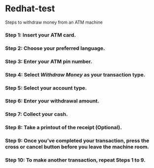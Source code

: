 <h1 class="code-line" data-line-start=0 data-line-end=1 ><a id="Redhattest_0"></a>Redhat-test</h1>
<p class="has-line-data" data-line-start="1" data-line-end="2">Steps to withdraw money from an ATM machine</p>
<h3 class="code-line" data-line-start=3 data-line-end=4 ><a id="Step_1_Insert_your_ATM_card_3"></a>Step 1: Insert your ATM card.</h3>
<h3 class="code-line" data-line-start=5 data-line-end=6 ><a id="Step_2_Choose_your_preferred_language_5"></a>Step 2: Choose your preferred language.</h3>
<h3 class="code-line" data-line-start=7 data-line-end=8 ><a id="Step_3_Enter_your_ATM_pin_number_7"></a>Step 3: Enter your ATM pin number.</h3>
<h3 class="code-line" data-line-start=9 data-line-end=10 ><a id="Step_4_Select_Withdraw_Money_as_your_transaction_type_9"></a>Step 4: Select <em>Withdraw Money</em> as your transaction type.</h3>
<h3 class="code-line" data-line-start=11 data-line-end=12 ><a id="Step_5_Select_your_account_type_11"></a>Step 5: Select your account type.</h3>
<h3 class="code-line" data-line-start=13 data-line-end=14 ><a id="Step_6_Enter_your_withdrawal_amount_13"></a>Step 6: Enter your withdrawal amount.</h3>
<h3 class="code-line" data-line-start=15 data-line-end=16 ><a id="Step_7_Collect_your_cash_15"></a>Step 7: Collect your cash.</h3>
<h3 class="code-line" data-line-start=17 data-line-end=18 ><a id="Step_8_Take_a_printout_of_the_receipt_Optional_17"></a>Step 8: Take a printout of the receipt (Optional).</h3>
<h3 class="code-line" data-line-start=19 data-line-end=20 ><a id="Step_9_Once_you've_completed_your_transaction_press_the_cross_or_cancel_button_before_you_leave_the_machine_room_19"></a>Step 9: Once you’ve completed your transaction, press the cross or cancel button before you leave the machine room.</h3>
<h3 class="code-line" data-line-start=21 data-line-end=22 ><a id="Step_10_To_make_another_transaction_repeat_Steps_1_to_9_21"></a>Step 10: To make another transaction, repeat Steps 1 to 9.</h3>

</body></html>
